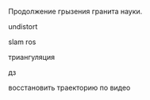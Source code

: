 Продолжение грызения гранита науки.

undistort

slam
ros

триангуляция


дз

восстановить траекторию по видео


